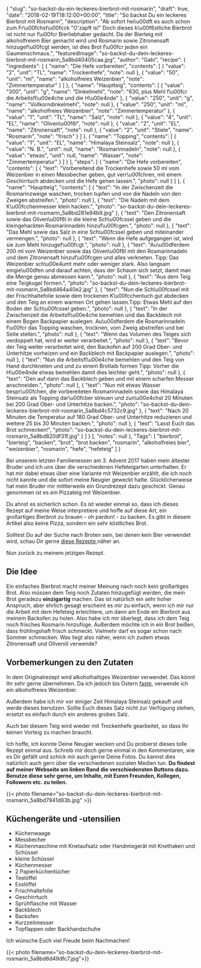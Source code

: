{
    "slug": "so-backst-du-ein-leckeres-bierbrot-mit-rosmarin",
    "draft": true,
    "date": "2018-02-19T18:12:00+00:00",
    "title": "So backst Du ein leckeres Bierbrot mit Rosmarin",
    "description": "Ab sofort hei\u00dft es auch schon zum Fr\u00fchst\u00fcck \"O'zapft is!\" Doch dieses k\u00f6stliche Bierbrot ist nicht nur f\u00fcr Bierliebhaber gedacht. Da der Bierteig mit alkoholfreiem Bier gemacht wird und Rosmarin sowie Zitronensaft hinzugef\u00fcgt werden, ist dies Brot f\u00fcr jeden ein Gaumenschmaus.",
    "featuredImage": "so-backst-du-dein-leckeres-bierbrot-mit-rosmarin_5a8bd40405caa.jpg",
    "author": "Gabi",
    "recipe": {
        "ingredients": [
            {
                "name": "Die Hefe vorbereiten",
                "contents": [
                    {
                        "value": "2",
                        "unit": "TL",
                        "name": "Trockenhefe",
                        "note": null
                    },
                    {
                        "value": "50",
                        "unit": "ml",
                        "name": "alkoholfreies Weizenbier",
                        "note": "Zimmertemperatur"
                    }
                ]
            },
            {
                "name": "Hauptteig",
                "contents": [
                    {
                        "value": "300",
                        "unit": "g",
                        "name": "Dinkelmehl",
                        "note": "630, plus Mehl f\u00fcr die Arbeitsfl\u00e4che und die H\u00e4nde"
                    },
                    {
                        "value": "250",
                        "unit": "g",
                        "name": "Vollkorndinkelmehl",
                        "note": null
                    },
                    {
                        "value": "250",
                        "unit": "ml",
                        "name": "alkoholfreies Weizenbier",
                        "note": "Zimmertemperatur"
                    },
                    {
                        "value": "1",
                        "unit": "TL",
                        "name": "Salz",
                        "note": null
                    },
                    {
                        "value": "4",
                        "unit": "EL",
                        "name": "Oliven\u00f6l",
                        "note": null
                    },
                    {
                        "value": "2",
                        "unit": "EL",
                        "name": "Zitronensaft",
                        "note": null
                    },
                    {
                        "value": "2",
                        "unit": "Stiele",
                        "name": "Rosmarin",
                        "note": "frisch"
                    }
                ]
            },
            {
                "name": "Topping",
                "contents": [
                    {
                        "value": "1",
                        "unit": "EL",
                        "name": "Himalaya Steinsalz",
                        "note": null
                    },
                    {
                        "value": "N. B.",
                        "unit": null,
                        "name": "Rosmarinnadeln",
                        "note": null
                    },
                    {
                        "value": "etwas",
                        "unit": null,
                        "name": "Wasser",
                        "note": "Zimmertemperatur"
                    }
                ]
            }
        ],
        "steps": [
            {
                "name": "Die Hefe vorbereiten",
                "contents": [
                    {
                        "text": "Vorbereitend die Trockenhefe sowie 50 ml vom Weizenbier in einen Messbecher geben, gut verr\u00fchren, mit einem Geschirrtuch abdecken und die Hefe gehen lassen.",
                        "photo": null
                    }
                ]
            },
            {
                "name": "Hauptteig",
                "contents": [
                    {
                        "text": "In der Zwischenzeit die Rosmarinzweige waschen, trocken tupfen und von die Nadeln von den Zweigen abstreifen.",
                        "photo": null
                    },
                    {
                        "text": "Die Nadeln mit dem K\u00fcchenmesser klein hacken.",
                        "photo": "so-backst-du-dein-leckeres-bierbrot-mit-rosmarin_5a8bd281e94b9.jpg"
                    },
                    {
                        "text": "Den Zitronensaft sowie das Oliven\u00f6l in die kleine Sch\u00fcssel geben und die kleingehackten Rosmarinnadeln hinzuf\u00fcgen.",
                        "photo": null
                    },
                    {
                        "text": "Das Mehl sowie das Salz in eine Sch\u00fcssel geben und miteinander vermengen.",
                        "photo": null
                    },
                    {
                        "text": "Wenn die Hefe aufgegangen ist, wird sie zum Mehl hinzugef\u00fcgt.",
                        "photo": null
                    },
                    {
                        "text": "Au\u00dferdem 200 ml vom Weizenbier sowie das Oliven\u00f6l mit den Rosmarinnadeln und dem Zitronensaft hinzuf\u00fcgen und alles verkneten. Tipp: Das Weizenbier sch\u00e4umt mehr oder weniger stark. Also langsam eingie\u00dfen und darauf achten, dass der Schaum sich setzt, damit man die Menge genau abmessen kann.",
                        "photo": null
                    },
                    {
                        "text": "Aus dem Teig eine Teigkugel formen.",
                        "photo": "so-backst-du-dein-leckeres-bierbrot-mit-rosmarin_5a8bd464a40e2.jpg"
                    },
                    {
                        "text": "Nun die Sch\u00fcssel mit der Frischhaltefolie sowie dem trockenen K\u00fcchentuch gut abdecken und den Teig an einem warmen Ort gehen lassen.Tipp: Etwas Mehl auf den Boden der Sch\u00fcssel geben.",
                        "photo": null
                    },
                    {
                        "text": "In der Zwischenzeit die Arbeitsfl\u00e4che bemehlen und das Backblech mit einem Bogen Backpapier auslegen.  Au\u00dferdem die Rosmarinnadeln f\u00fcr das Topping waschen, trocknen, vom Zweig abstreifen und bei Seite stellen.",
                        "photo": null
                    },
                    {
                        "text": "Wenn das Volumen des Teiges sich verdoppelt hat, wird er weiter verarbeitet.",
                        "photo": null
                    },
                    {
                        "text": "Bevor der Teig weiter verarbeitet wird, den Backofen auf 200 Grad Ober- und Unterhitze vorheizen und ein Backblech mit Backpapier auslegen.",
                        "photo": null
                    },
                    {
                        "text": "Nun die Arbeitsfl\u00e4che bemehlen und den Teig von Hand durchkneten und  und zu einem Brotlaib formen Tipp: Vorher die H\u00e4nde etwas bemehlen damit dies leichter geht.",
                        "photo": null
                    },
                    {
                        "text": "Den auf dann das Backblech geben und mit einem scharfen Messer anschneiden.",
                        "photo": null
                    },
                    {
                        "text": "Nun mit etwas Wasser bespr\u00fchen, die vorbereiteten Rosmarinnadeln sowie das Himalaya Steinsalz als Topping dar\u00fcber streuen und zun\u00e4chst 20 Minuten bei 200 Grad Ober- und Unterhitze backen.",
                        "photo": "so-backst-du-dein-leckeres-bierbrot-mit-rosmarin_5a8bd4c5732c9.jpg"
                    },
                    {
                        "text": "Nach 20 Minuten die Temperatur auf 180 Grad Ober- und Unterhitze reduzieren und weitere 25 bis 30 Minuten backen.",
                        "photo": null
                    },
                    {
                        "text": "Lasst Euch das Brot schmecken!",
                        "photo": "so-backst-du-dein-leckeres-bierbrot-mit-rosmarin_5a8bd820df31f.jpg"
                    }
                ]
            }
        ],
        "notes": null
    },
    "Tags": [
        "bierbrot",
        "bierteig",
        "backen",
        "brot",
        "brot backen",
        "rosmarin",
        "alkoholfreies bier",
        "weizenbier",
        "rosmarin",
        "hefe",
        "hefeteig"
    ]
}

Bei unserem letzten Familienessen am 3. Advent 2017 haben mein ältester Bruder und ich uns über die verschiedenen Hefeteigarten unterhalten. Er hat mir dabei etwas über eine Variante mit Weizenbier erzählt, die ich noch nicht kannte und die sofort meine Neugier geweckt hatte. Glücklicherweise hat mein Bruder mir mittlerweile ein Grundrezept dazu geschickt. Genau genommen ist es ein Pizzateig mit Weizenbier.

Du ahnst es sicherlich schon. Es ist wieder einmal so, dass ich dieses Rezept auf meine Weise interpretiere und hoffe auf diese Art, ein großartiges Bierbrot zu brauen - oh pardon! - zu backen. Es gibt in diesem Artikel also keine Pizza, sondern ein sehr köstliches Brot.

Solltest Du auf der Suche nach Broten sein, bei denen kein Bier verwendet wird, schau Dir gerne [diese Rezepte ](https://kochfokus.de/search/?q=brot "diese Rezepte ") näher an.

Nun zurück zu meinem jetzigen Rezept.

## Die Idee

Ein einfaches Bierbrot macht meiner Meinung nach noch kein großartiges Brot. Also müssen dem Teig noch Zutaten hinzugefügt werden, die mein Brot geradezu **einzigartig** machen. Das ist natürlich ein sehr hoher Anspruch, aber ehrlich gesagt erscheint es mir zu einfach, wenn ich mir nur die Arbeit mit dem Hefeteig erleichtere, um dann am Ende ein Bierbrot aus meinem Backofen zu holen. Also habe ich mir überlegt, dass ich dem Teig noch frisches Rosmarin hinzufüge. Außerdem möchte ich in ein Brot beißen, dass frühlingshaft frisch schmeckt. Vielmehr darf es sogar schon nach Sommer schmecken. Was liegt also näher, wenn ich zudem etwas Zitronensaft und Olivenöl verwende?

## Vorbemerkungen zu den Zutaten

In dem Originalrezept wird alkoholhaltiges Weizenbier verwendet. Das könnt Ihr sehr gerne übernehmen. Da ich jedoch bis Ostern [faste](https://kochfokus.de/artikel/sieben-motivationshilfen-wie-man-die-fastenzeit-durchhaelt/ "faste"), verwende ich ein alkoholfreies Weizenbier.

Außerdem habe ich mir vor einiger Zeit Himalaya Steinsalz gekauft und werde dieses benutzen. Sollte Euch dieses Salz nicht zur Verfügung stehen, ersetzt es einfach durch ein anderes grobes Salz.

Auch bei diesem Teig wird wieder mit Trockenhefe gearbeitet, so dass Ihr keinen Vorteig zu machen braucht.

Ich hoffe, ich konnte Deine Neugier wecken und Du probierst dieses tolle Rezept einmal aus. Schreib mir doch gerne einmal in den Kommentaren, wie es Dir gefällt und schick mir auch gerne Deine Fotos. Du kannst dies natürlich auch gern über die verschiedenen sozialen Medien tun. **Du findest auf meiner Webseite am linken Rand die verschiedensten Buttons dazu. Benutze diese sehr gerne, um Inhalte, mit Euren Freunden, Kollegen, Followern etc. zu teilen.**

{{< photo filename="so-backst-du-dein-leckeres-bierbrot-mit-rosmarin_5a8bd7941d83b.jpg" >}}

## Küchengeräte und -utensilien

- Küchenwaage
- Messbecher
- Küchenmaschine mit Knetaufsatz  oder Handmixgerät mit Knethaken und Schüssel
- kleine Schüssel
- Küchenmesser
- 2 Papierküchentücher
- Teelöffel
- Esslöffel
- Frischhaltefolie
- Geschirrtuch
- Sprühflasche mit Wasser
- Backblech
- Backofen
- Kurzzeitmesser
- Topflappen oder Backhandschuhe

Ich wünsche Euch viel Freude beim Nachmachen!

{{< photo filename="so-backst-du-dein-leckeres-bierbrot-mit-rosmarin_5a8bd6d49dfc7.jpg">}}